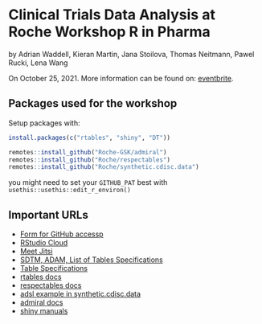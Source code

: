 # Clinical Trials Data Analysis at Roche Workshop R in Pharma

by Adrian Waddell, Kieran Martin, Jana Stoilova, Thomas Neitmann, Pawel Rucki, Lena Wang



On October 25, 2021. More information can be found on: [eventbrite](https://www.eventbrite.com/e/clinical-trials-at-roche-tickets-187203810637).


## Packages used for the workshop

Setup packages with:

```r
install.packages(c("rtables", "shiny", "DT"))

remotes::install_github("Roche-GSK/admiral")
remotes::install_github("Roche/respectables")
remotes::install_github("Roche/synthetic.cdisc.data")
```

you might need to set your `GITHUB_PAT` best with `usethis::usethis::edit_r_environ()`

## Important URLs

* [Form for GitHub accessp](https://docs.google.com/forms/d/e/1FAIpQLSc2R7KvQgjLUtWzqKRiDHWQTrKvlTYcSm2m8yjiUi8oeN1XyQ/viewform?usp=sf_link)
* [RStudio Cloud](https://bit.ly/3m9rrJf)
* [Meet Jitsi](https://meet.jit.si/)
* [SDTM, ADAM, List of Tables Specifications](https://docs.google.com/spreadsheets/d/1dR9bY_QrUoGC6mlQef9JIb-ie-yByLHTRJv4MHqxOnw/edit?usp=drive_open&ouid=104291286554057747194)
* [Table Specifications](https://docs.google.com/document/d/1-2q14d4_CFvyG0EAhAqec3DMkRUmHPSe3BWugUSFBCM)
* [rtables docs](https://roche.github.io/rtables/)
* [respectables docs](https://roche.github.io/respectables/)
* [adsl example in synthetic.cdisc.data](https://github.com/Roche/synthetic.cdisc.data/blob/main/R/adsl_recipe.R)
* [admiral docs](https://roche-gsk.github.io/admiral)
* [shiny manuals](https://shiny.rstudio.com/tutorial/)
